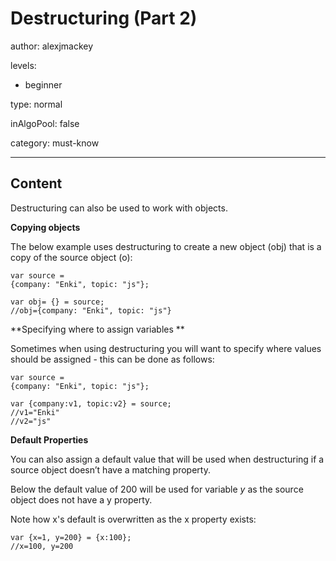 # Destructuring (Part 2)
author: alexjmackey

levels:

  - beginner

type: normal

inAlgoPool: false

category: must-know

---
## Content

Destructuring can also be used to work with objects.

**Copying objects**

The below example uses destructuring to  create a new object (obj) that is a copy of the source object (o):

```
var source = 
{company: "Enki", topic: "js"};

var obj= {} = source;
//obj={company: "Enki", topic: "js"}
```

**Specifying where to assign variables **

Sometimes when using destructuring you will want to specify where values should be assigned - this can be done as follows:

```
var source = 
{company: "Enki", topic: "js"};

var {company:v1, topic:v2} = source;
//v1="Enki"
//v2="js"

```

**Default Properties**

You can also assign a default value that will be used when destructuring if a source object doesn’t have a matching property. 

Below the default value of 200 will be used for variable *y* as the source object does not have a y property. 

Note how x's default is overwritten as the x property exists:

```
var {x=1, y=200} = {x:100};
//x=100, y=200
```